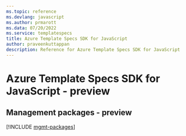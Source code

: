 ```yaml
---
ms.topic: reference
ms.devlang: javascript
ms.author: prmarott
ms.data: 07/20/2022
ms.service: templatespecs
title: Azure Template Specs SDK for JavaScript
author: praveenkuttappan
description: Reference for Azure Template Specs SDK for JavaScript
---
```

# Azure Template Specs SDK for JavaScript - preview

## Management packages - preview
[!INCLUDE [mgmt-packages](template-specs-mgmt-index.md)]
